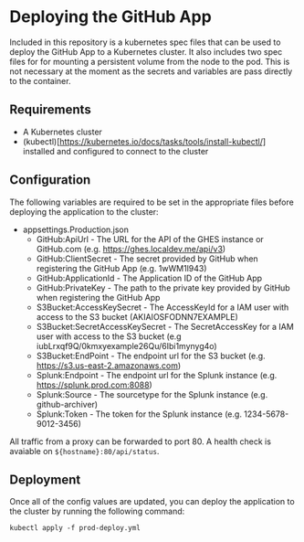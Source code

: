 # Deploying the GitHub App
Included in this repository is a kubernetes spec files that can be used to deploy the GitHub App to a Kubernetes cluster. It also includes two spec files for for mounting a persistent volume from the node to the pod. This is not necessary at the moment as the secrets and variables are pass directly to the container. 

## Requirements
- A Kubernetes cluster
- (kubectl)[https://kubernetes.io/docs/tasks/tools/install-kubectl/] installed and configured to connect to the cluster

## Configuration
The following variables are required to be set in the appropriate files before deploying the application to the cluster:

- appsettings.Production.json
    - GitHub:ApiUrl - The URL for the API of the GHES instance or GitHub.com (e.g. https://ghes.localdev.me/api/v3)
    - GitHub:ClientSecret - The secret provided by GitHub when registering the GitHub App (e.g. 1wWM1l943)
    - GitHub:ApplicationId - The Application ID of the GitHub App
    - GitHub:PrivateKey - The path to the private key provided by GitHub when registering the GitHub App
    - S3Bucket:AccessKeySecret - The AccessKeyId for a IAM user with access to the S3 bucket (AKIAIOSFODNN7EXAMPLE)
    - S3Bucket:SecretAccessKeySecret - The SecretAccessKey for a IAM user with access to the S3 bucket (e.g iubLrxqf9Q/0kmxyexample26Qu/6Ibi1mynyg4o)
    - S3Bucket:EndPoint - The endpoint url for the S3 bucket (e.g. https://s3.us-east-2.amazonaws.com)
    - Splunk:Endpoint - The endpoint url for the Splunk instance (e.g. https://splunk.prod.com:8088)
    - Splunk:Source - The sourcetype for the Splunk instance (e.g. github-archiver)
    - Splunk:Token - The token for the Splunk instance (e.g. 1234-5678-9012-3456)

All traffic from a proxy can be forwarded to port 80. A health check is avaiable on `${hostname}:80/api/status`. 

## Deployment
Once all of the config values are updated, you can deploy the application to the cluster by running the following command:

    kubectl apply -f prod-deploy.yml


